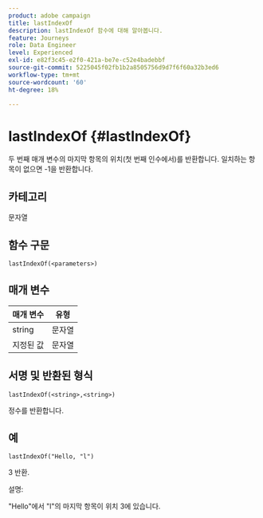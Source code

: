 ```yaml
---
product: adobe campaign
title: lastIndexOf
description: lastIndexOf 함수에 대해 알아봅니다.
feature: Journeys
role: Data Engineer
level: Experienced
exl-id: e82f3c45-e2f0-421a-be7e-c52e4badebbf
source-git-commit: 5225045f02fb1b2a8505756d9d7f6f60a32b3ed6
workflow-type: tm+mt
source-wordcount: '60'
ht-degree: 18%

---
```


# lastIndexOf {#lastIndexOf}

두 번째 매개 변수의 마지막 항목의 위치(첫 번째 인수에서)를 반환합니다. 일치하는 항목이 없으면 -1을 반환합니다.

## 카테고리

문자열

## 함수 구문

`lastIndexOf(<parameters>)`

## 매개 변수

| 매개 변수 | 유형 |
|-----------|------------------|
| string | 문자열 |
| 지정된 값 | 문자열 |

## 서명 및 반환된 형식

`lastIndexOf(<string>,<string>)`

정수를 반환합니다.

## 예

`lastIndexOf("Hello, "l")`

3 반환.

설명:

&quot;Hello&quot;에서 &quot;l&quot;의 마지막 항목이 위치 3에 있습니다.
